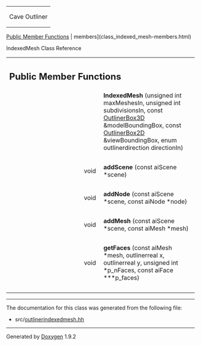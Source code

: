 <table data-cellspacing="0" data-cellpadding="0">
<colgroup>
<col style="width: 100%" />
</colgroup>
<tbody>
<tr class="odd" style="height: 56px;">
<td id="projectalign" style="padding-left: 0.5em"><div id="projectname">
Cave Outliner
</div></td>
</tr>
</tbody>
</table>

[Public Member Functions](#pub-methods) | 
members](class_indexed_mesh-members.html)

IndexedMesh Class Reference

<table class="memberdecls">
<colgroup>
<col style="width: 50%" />
<col style="width: 50%" />
</colgroup>
<tbody>
<tr class="odd heading">
<td colspan="2"><h2 id="public-member-functions" class="groupheader"><span id="pub-methods"></span> Public Member Functions</h2></td>
</tr>
<tr class="even memitem:ab8c2853a96f3f2d43949575fcb5516b2">
<td style="text-align: right;" class="memItemLeft" data-valign="top"><span id="ab8c2853a96f3f2d43949575fcb5516b2"></span>  </td>
<td class="memItemRight" data-valign="bottom"><strong>IndexedMesh</strong> (unsigned int maxMeshesIn, unsigned int subdivisionsIn, const <a href="class_outliner_box3_d.html" class="el">OutlinerBox3D</a> &amp;modelBoundingBox, const <a href="class_outliner_box2_d.html" class="el">OutlinerBox2D</a> &amp;viewBoundingBox, enum outlinerdirection directionIn)</td>
</tr>
<tr class="odd separator:ab8c2853a96f3f2d43949575fcb5516b2">
<td colspan="2" class="memSeparator"> </td>
</tr>
<tr class="even memitem:a925eb3e8be2a23948b1a89cf0e84e741">
<td style="text-align: right;" class="memItemLeft" data-valign="top"><span id="a925eb3e8be2a23948b1a89cf0e84e741"></span> void </td>
<td class="memItemRight" data-valign="bottom"><strong>addScene</strong> (const aiScene *scene)</td>
</tr>
<tr class="odd separator:a925eb3e8be2a23948b1a89cf0e84e741">
<td colspan="2" class="memSeparator"> </td>
</tr>
<tr class="even memitem:a87bf0125708b666b0e981bd97ecf1b4a">
<td style="text-align: right;" class="memItemLeft" data-valign="top"><span id="a87bf0125708b666b0e981bd97ecf1b4a"></span> void </td>
<td class="memItemRight" data-valign="bottom"><strong>addNode</strong> (const aiScene *scene, const aiNode *node)</td>
</tr>
<tr class="odd separator:a87bf0125708b666b0e981bd97ecf1b4a">
<td colspan="2" class="memSeparator"> </td>
</tr>
<tr class="even memitem:a62435349e69af952634e805827d56576">
<td style="text-align: right;" class="memItemLeft" data-valign="top"><span id="a62435349e69af952634e805827d56576"></span> void </td>
<td class="memItemRight" data-valign="bottom"><strong>addMesh</strong> (const aiScene *scene, const aiMesh *mesh)</td>
</tr>
<tr class="odd separator:a62435349e69af952634e805827d56576">
<td colspan="2" class="memSeparator"> </td>
</tr>
<tr class="even memitem:aea51fdc366f822252850da1f8b6036ea">
<td style="text-align: right;" class="memItemLeft" data-valign="top"><span id="aea51fdc366f822252850da1f8b6036ea"></span> void </td>
<td class="memItemRight" data-valign="bottom"><strong>getFaces</strong> (const aiMesh *mesh, outlinerreal x, outlinerreal y, unsigned int *p_nFaces, const aiFace ***p_faces)</td>
</tr>
<tr class="odd separator:aea51fdc366f822252850da1f8b6036ea">
<td colspan="2" class="memSeparator"> </td>
</tr>
</tbody>
</table>

------------------------------------------------------------------------

The documentation for this class was generated from the following file:

-   src/<a href="outlinerindexedmesh_8hh_source.html" class="el">outlinerindexedmesh.hh</a>

------------------------------------------------------------------------

<span class="small">Generated
by [Doxygen](https://www.doxygen.org/index.html)
1.9.2</span>
